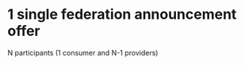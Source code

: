 1 single federation announcement offer
======================================

N participants (1 consumer and N-1 providers)